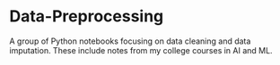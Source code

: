 # Data-Preprocessing
A group of Python notebooks focusing on data cleaning and data imputation.
These include notes from my college courses in AI and ML.
